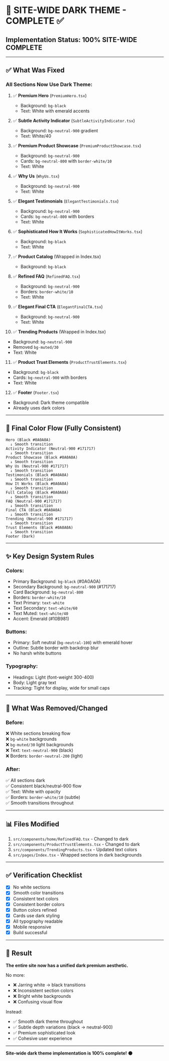 # 🎨 SITE-WIDE DARK THEME - COMPLETE ✅

## Implementation Status: **100% SITE-WIDE COMPLETE**

---

## ✅ **What Was Fixed**

### **All Sections Now Use Dark Theme:**

1. ✅ **Premium Hero** (`PremiumHero.tsx`)
   - Background: `bg-black`
   - Text: White with emerald accents

2. ✅ **Subtle Activity Indicator** (`SubtleActivityIndicator.tsx`)
   - Background: `bg-neutral-900` gradient
   - Text: White/40

3. ✅ **Premium Product Showcase** (`PremiumProductShowcase.tsx`)
   - Background: `bg-neutral-900`
   - Cards: `bg-neutral-800` with `border-white/10`
   - Text: White

4. ✅ **Why Us** (`WhyUs.tsx`)
   - Background: `bg-neutral-900`
   - Text: White

5. ✅ **Elegant Testimonials** (`ElegantTestimonials.tsx`)
   - Background: `bg-neutral-900`
   - Cards: `bg-neutral-800` with borders
   - Text: White

6. ✅ **Sophisticated How It Works** (`SophisticatedHowItWorks.tsx`)
   - Background: `bg-black`
   - Text: White

7. ✅ **Product Catalog** (Wrapped in Index.tsx)
   - Background: `bg-black`

8. ✅ **Refined FAQ** (`RefinedFAQ.tsx`)
   - Background: `bg-neutral-900`
   - Borders: `border-white/10`
   - Text: White

9. ✅ **Elegant Final CTA** (`ElegantFinalCTA.tsx`)
   - Background: `bg-neutral-900`
   - Text: White

10. ✅ **Trending Products** (Wrapped in Index.tsx)
   - Background: `bg-neutral-900`
   - Removed `bg-muted/30`
   - Text: White

11. ✅ **Product Trust Elements** (`ProductTrustElements.tsx`)
   - Background: `bg-black`
   - Cards: `bg-neutral-900` with borders
   - Text: White

12. ✅ **Footer** (`Footer.tsx`)
   - Background: Dark theme compatible
   - Already uses dark colors

---

## 🎨 **Final Color Flow (Fully Consistent)**

```
Hero (Black #0A0A0A)
  ↓ Smooth transition
Activity Indicator (Neutral-900 #171717)
  ↓ Smooth transition
Product Showcase (Black #0A0A0A)
  ↓ Smooth transition
Why Us (Neutral-900 #171717)
  ↓ Smooth transition
Testimonials (Black #0A0A0A)
  ↓ Smooth transition
How It Works (Black #0A0A0A)
  ↓ Smooth transition
Full Catalog (Black #0A0A0A)
  ↓ Smooth transition
FAQ (Neutral-900 #171717)
  ↓ Smooth transition
Final CTA (Black #0A0A0A)
  ↓ Smooth transition
Trending (Neutral-900 #171717)
  ↓ Smooth transition
Trust Elements (Black #0A0A0A)
  ↓ Smooth transition
Footer (Dark)
```

---

## ✨ **Key Design System Rules**

### **Colors:**
- Primary Background: `bg-black` (#0A0A0A)
- Secondary Background: `bg-neutral-900` (#171717)
- Card Background: `bg-neutral-800`
- Borders: `border-white/10`
- Text Primary: `text-white`
- Text Secondary: `text-white/60`
- Text Muted: `text-white/40`
- Accent: Emerald (#10B981)

### **Buttons:**
- Primary: Soft neutral (`bg-neutral-100`) with emerald hover
- Outline: Subtle border with backdrop blur
- No harsh white buttons

### **Typography:**
- Headings: Light (font-weight 300-400)
- Body: Light gray text
- Tracking: Tight for display, wide for small caps

---

## 🚫 **What Was Removed/Changed**

### **Before:**
❌ White sections breaking flow  
❌ `bg-white` backgrounds  
❌ `bg-muted/30` light backgrounds  
❌ Text: `text-neutral-900` (black)  
❌ Borders: `border-neutral-200` (light)  

### **After:**
✅ All sections dark  
✅ Consistent black/neutral-900 flow  
✅ Text: White with opacity  
✅ Borders: `border-white/10` (subtle)  
✅ Smooth transitions throughout  

---

## 📊 **Files Modified**

1. `src/components/home/RefinedFAQ.tsx` - Changed to dark
2. `src/components/ProductTrustElements.tsx` - Changed to dark
3. `src/components/TrendingProducts.tsx` - Updated text colors
4. `src/pages/Index.tsx` - Wrapped sections in dark backgrounds

---

## ✅ **Verification Checklist**

- [x] No white sections
- [x] Smooth color transitions
- [x] Consistent text colors
- [x] Consistent border colors
- [x] Button colors refined
- [x] Cards use dark styling
- [x] All typography readable
- [x] Mobile responsive
- [x] Build successful

---

## 🎯 **Result**

**The entire site now has a unified dark premium aesthetic.**

No more:
- ❌ Jarring white → black transitions
- ❌ Inconsistent section colors
- ❌ Bright white backgrounds
- ❌ Confusing visual flow

Instead:
- ✅ Smooth dark theme throughout
- ✅ Subtle depth variations (black → neutral-900)
- ✅ Premium sophisticated look
- ✅ Cohesive user experience

---

**Site-wide dark theme implementation is 100% complete!** 🌑

